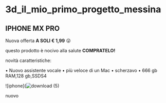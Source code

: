 # 3d_il_mio_primo_progetto_messina
   ## IPHONE MX PRO
Nuova offerta **A SOLI € 1,99** :stuck_out_tongue_winking_eye:

questo prodotto è nocivo alla salute **COMPRATELO!**

novità caratteristiche:

• Nuovo assistente vocale
• più veloce di un Mac
• scherzavo
• 666 gb RAM,128 gb,SSDS4

![iphone](![download (5)](https://user-images.githubusercontent.com/92845927/139024615-b8914e8f-3d4f-4cf4-b51b-ea384fe8fb75.jpeg)


nuovo


